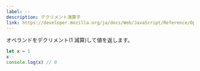 ```yaml
---
label: --
description: デクリメント演算子
link: https://developer.mozilla.org/ja/docs/Web/JavaScript/Reference/Operators/Decrement
---
```


オペランドをデクリメント(1 減算)して値を返します。

```typescript
let x = 1
x--
console.log(x) // 0
```
